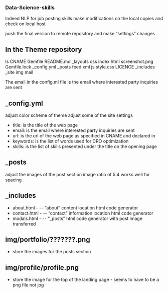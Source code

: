 ### Data-Science-skills
Indeed NLP for job posting skills
make modifications on the local copies and check on local host

push the final version to remote repository and make “settings” changes

## In the Theme repository
ls
CNAME  Gemfile	README.md 	_layouts	css		   index.html	screenshot.png
Gemfile.lock	 _config.yml	_posts		feed.xml js		     style.css
LICENCE		    _includes	   _site		  img		   mail

The email in the config.ml file is the email where interested party inquiries are sent 

## _config.yml
adjust color scheme of theme
adjust some of the site settings
-	title:      is the title of the web page
-	email:      is the email where interested party inquiries are sent
-	url:        is the url of the web page as specified in CNAME and declared in 
-	keywords:   is the list of words used for CRO optimization
-	skills:     is the list of skills presented under the title on the opening page
	
## _posts
adjust the images of the post section
	image ratio of 5:4 works well for spacing

## _includes   
- about.html - 
-- “about” content location html code generator
- contact.html -
-- “contact” information location html code generator
- modals.html - 
-- “_posts” html code generator with post image transferred


## img/portfolio/???????.png 
- store the images for the posts section

## img/profile/profile.png
- store the image for the top of the landing page - seems to have to be a png file not jpg

